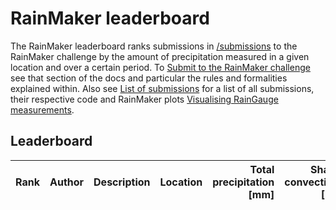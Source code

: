 # RainMaker leaderboard

The RainMaker leaderboard ranks submissions in
[/submissions](https://github.com/SpeedyWeather/RainMaker.jl/tree/main/submissions)
to the RainMaker challenge by the amount of precipitation measured in a given location
and over a certain period. To [Submit to the RainMaker challenge](@ref) see
that section of the docs and particular the rules and formalities explained within.
Also see [List of submissions](@ref) for a list of all submissions, their respective
code and RainMaker plots [Visualising RainGauge measurements](@ref).

## Leaderboard

| Rank | Author | Description | Location | Total precipitation [mm] | Share convection [%] | Period [days] |
| :--- | :----- | :---------- | :------- | -----------------------: | -------------------: | ------------: |